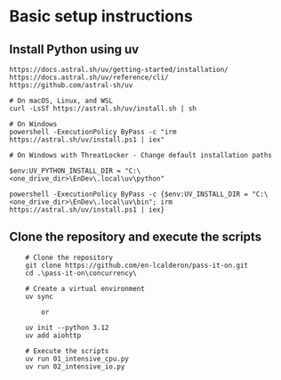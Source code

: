 # Basic setup instructions


## Install Python using uv

    https://docs.astral.sh/uv/getting-started/installation/
    https://docs.astral.sh/uv/reference/cli/
    https://github.com/astral-sh/uv

```shell
# On macOS, Linux, and WSL
curl -LsSf https://astral.sh/uv/install.sh | sh

# On Windows
powershell -ExecutionPolicy ByPass -c "irm https://astral.sh/uv/install.ps1 | iex"

# On Windows with ThreatLocker - Change default installation paths

$env:UV_PYTHON_INSTALL_DIR = "C:\<one_drive_dir>\EnDev\.local\uv\python"

powershell -ExecutionPolicy ByPass -c {$env:UV_INSTALL_DIR = "C:\<one_drive_dir>\EnDev\.local\uv\bin"; irm https://astral.sh/uv/install.ps1 | iex}
```

## Clone the repository and execute the scripts

```shell
    # Clone the repository
    git clone https://github.com/en-lcalderon/pass-it-on.git
    cd .\pass-it-on\concurrency\

    # Create a virtual environment
    uv sync

        or

    uv init --python 3.12
    uv add aiohttp
    
    # Execute the scripts
    uv run 01_intensive_cpu.py
    uv run 02_intensive_io.py
```
